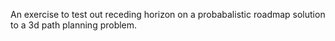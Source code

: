 An exercise to test out receding horizon on a probabalistic roadmap solution to a 3d path planning problem.
